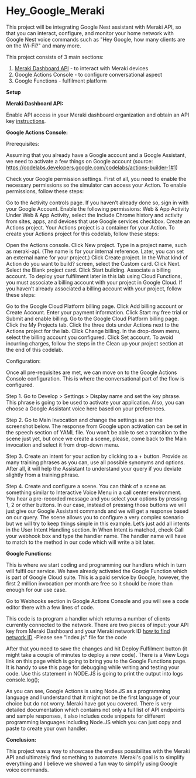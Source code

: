 # Hey_Google_Meraki
This project will be integrating Google Nest assistant with Meraki API, so that you can interact, configure, and monitor your home network with Google Nest voice commands such as "Hey Google, how many clients are on the Wi-Fi?" and many more.

This project consists of 3 main sections:
  1. [Meraki Dashboard API](https://developer.cisco.com/meraki/api-latest/) - to interact with Meraki devices 
  2. Google Actions Console - to configure conversational aspect
  3. Google Functions - fulfilment platform 
 
 **Setup** 

**Meraki Dashboard API:**

Enable API access in your Meraki dashboard organization and obtain an API key [instructions](https://documentation.meraki.com/General_Administration/Other_Topics/Cisco_Meraki_Dashboard_API/).


**Google Actions Console:**

Prerequisites:

Assuming that you already have a Google account and a Google Assistant, we need to activate a few things on Google account (source: https://codelabs.developers.google.com/codelabs/actions-builder-1#1)

Check your Google permission settings. First of all, you need to enable the necessary permissions so the simulator can access your Action. To enable permissions, follow these steps:

Go to the Activity controls page.
If you haven’t already done so, sign in with your Google Account.
Enable the following permissions:
Web & App Activity
Under Web & App Activity, select the Include Chrome history and activity from sites, apps, and devices that use Google services checkbox.
Create an Actions project. Your Actions project is a container for your Action. To create your Actions project for this codelab, follow these steps:

Open the Actions console.
Click New project.
Type in a project name, such as meraki-api. (The name is for your internal reference. Later, you can set an external name for your project.)
Click Create project.
In the What kind of Action do you want to build? screen, select the Custom card.
Click Next.
Select the Blank project card.
Click Start building.
Associate a billing account. To deploy your fulfilment later in this lab using Cloud Functions, you must associate a billing account with your project in Google Cloud. If you haven’t already associated a billing account with your project, follow these steps:

Go to the Google Cloud Platform billing page.
Click Add billing account or Create Account.
Enter your payment information.
Click Start my free trial or Submit and enable billing.
Go to the Google Cloud Platform billing page.
Click the My Projects tab.
Click the three dots under Actions next to the Actions project for the lab.
Click Change billing.
In the drop-down menu, select the billing account you configured. Click Set account.
To avoid incurring charges, follow the steps in the Clean up your project section at the end of this codelab.

Configuration:

Once all pre-requisites are met, we can move on to the Google Actions Console configuration. This is where the conversational part of the flow is configured.

Step 1. Go to Develop > Settings > Display name and set the key phrase. This phrase is going to be used to activate your application. Also, you can choose a Google Assistant voice here based on your preferences.

Step 2. Go to Main Invocation and change the settings as per the screenshot below. The response from Google upon activation can be set in the speech section of YAML file. You won’t be able to set a transition to the scene just yet, but once we create a scene, please, come back to the Main invocation and select it from drop-down menu.

Step 3. Create an intent for your action by clicking to a + button. Provide as many training phrases as you can, use all possible synonyms and options. After all, it will help the Assistant to understand your query if you deviate slightly from a training phrase.

Step 4. Create and configure a scene. You can think of a scene as something similar to Interactive Voice Menu in a call center environment. You hear a pre-recorded message and you select your options by pressing 1, 2 or other buttons. In our case, instead of pressing those buttons we will just give our Google Assistant commands and we will get a response based on our query. The scene allows you to configure a very complex scenario but we will try to keep things simple in this example. Let’s just add all intents in the User Intent Handling section. In When Intent is matched, check Call your webhook box and type the handler name. The handler name will have to match to the method in our code which will write a bit later.


**Google Functions:**

This is where we start coding and programming our handlers which in turn will fulfil our service. We have already activated the Google Function which is part of Google Cloud suite. This is a paid service by Google, however, the first 2 million invocation per month are free so it should be more than enough for our use case.

Go to Webhooks section in Google Actions Console and you will see a code editor there with a few lines of code.

This code is to program a handler which returns a number of clients currently connected to the network. There are two pieces of input: your API key from Meraki Dashboard and your Meraki network ID [how to find network ID](https://developer.cisco.com/meraki/api-latest/#!getting-started/find-your-network-id)
  -Please see "Index.js" file for the code
  

After that you need to save the changes and hit Deploy Fulfilment button (it might take a couple of minutes to deploy a new code). There is a View Logs link on this page which is going to bring you to the Google Functions page. It is handy to use this page for debugging while writing and testing your code. Use this statement in NODE.JS is going to print the output into logs console.log();

As you can see, Google Actions is using Node.JS as a programming language and I understand that it might not be the first language of your choice but do not worry. Meraki have got you covered. There is very detailed documentation which contains not only a full list of API endpoints and sample responses, it also includes code snippets for different programming languages including Node.JS which you can just copy and paste to create your own handler.



**Conclusion:**

This project was a way to showcase the endless possibilites with the Meraki API and ultimately find something to automate. Meraki's goal is to simplify everything and I believe we showed a fun way to simplify using Google voice commands.
